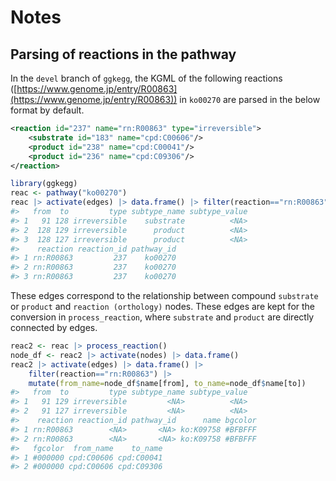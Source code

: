 



# Notes

## Parsing of reactions in the pathway

In the `devel` branch of `ggkegg`, the KGML of the following reactions ([https://www.genome.jp/entry/R00863](https://www.genome.jp/entry/R00863)) in `ko00270` are parsed in the below format by default.

```xml
<reaction id="237" name="rn:R00863" type="irreversible">
    <substrate id="183" name="cpd:C00606"/>
    <product id="238" name="cpd:C00041"/>
    <product id="236" name="cpd:C09306"/>
</reaction>
```


```r
library(ggkegg)
reac <- pathway("ko00270")
reac |> activate(edges) |> data.frame() |> filter(reaction=="rn:R00863")
#>   from  to         type subtype_name subtype_value
#> 1   91 128 irreversible    substrate          <NA>
#> 2  128 129 irreversible      product          <NA>
#> 3  128 127 irreversible      product          <NA>
#>    reaction reaction_id pathway_id
#> 1 rn:R00863         237    ko00270
#> 2 rn:R00863         237    ko00270
#> 3 rn:R00863         237    ko00270
```

These edges correspond to the relationship between compound `substrate` or `product` and `reaction (orthology)` nodes. These edges are kept for the conversion in `process_reaction`, where `substrate` and `product` are directly connected by edges.


```r
reac2 <- reac |> process_reaction()
node_df <- reac2 |> activate(nodes) |> data.frame()
reac2 |> activate(edges) |> data.frame() |>
    filter(reaction=="rn:R00863") |>
    mutate(from_name=node_df$name[from], to_name=node_df$name[to])
#>   from  to         type subtype_name subtype_value
#> 1   91 129 irreversible         <NA>          <NA>
#> 2   91 127 irreversible         <NA>          <NA>
#>    reaction reaction_id pathway_id      name bgcolor
#> 1 rn:R00863        <NA>       <NA> ko:K09758 #BFBFFF
#> 2 rn:R00863        <NA>       <NA> ko:K09758 #BFBFFF
#>   fgcolor  from_name    to_name
#> 1 #000000 cpd:C00606 cpd:C00041
#> 2 #000000 cpd:C00606 cpd:C09306
```


